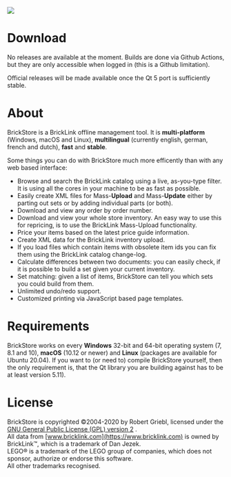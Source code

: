 ![](https://github.com/rgriebl/brickstore/workflows/QMake%20Build%20Matrix/badge.svg)

Download
========
No releases are available at the moment. Builds are done via Github Actions, but they are only accessible when logged in (this is a Github limitation).

Official releases will be made available once the Qt 5 port is sufficiently stable.

About
=====
BrickStore is a BrickLink offline management tool. It is **multi-platform** (Windows, macOS and Linux), **multilingual** (currently english, german, french and dutch), **fast** and **stable**.

Some things you can do with BrickStore much more efficently than with any web based interface:

*   Browse and search the BrickLink catalog using a live, as-you-type filter. It is using all the cores in your machine to be as fast as possible.
*   Easily create XML files for Mass-**Upload** and Mass-**Update** either by parting out sets or by adding individual parts (or both).
*   Download and view any order by order number.
*   Download and view your whole store inventory. An easy way to use this for repricing, is to use the BrickLink Mass-Upload functionality.
*   Price your items based on the latest price guide information.
*   Create XML data for the BrickLink inventory upload.
*   If you load files which contain items with obsolete item ids you can fix them using the BrickLink catalog change-log.
*   Calculate differences between two documents: you can easily check, if it is possible to build a set given your current inventory.
*   Set matching: given a list of items, BrickStore can tell you which sets you could build from them.
*   Unlimited undo/redo support.
*   Customized printing via JavaScript based page templates.

Requirements
============
BrickStore works on every **Windows** 32-bit and 64-bit operating system (7, 8.1 and 10), **macOS** (10.12 or newer) and **Linux** (packages are available for Ubuntu 20.04). If you want to (or need to) compile BrickStore yourself, then the only requirement is, that the Qt library you are building against has to be at least version 5.11).

License
=======
BrickStore is copyrighted &copy;2004-2020 by Robert Griebl, licensed under the [GNU General Public License (GPL) version 2](http://www.fsf.org/licensing/licenses/gpl.html#SEC1) .  
All data from [www.bricklink.com](https://www.bricklink.com) is owned by BrickLink&trade;, which is a trademark of Dan Jezek.  
LEGO&reg; is a trademark of the LEGO group of companies, which does not sponsor, authorize or endorse this software.  
All other trademarks recognised.
